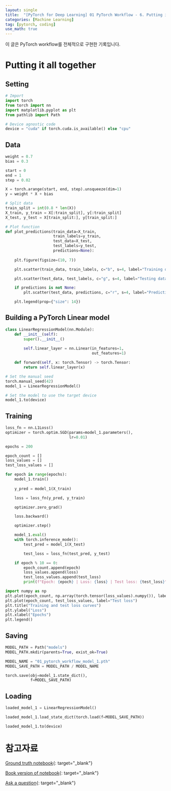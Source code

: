 ```yaml
---
layout: single
title:  "[PyTorch for Deep Learning] 01 PyTorch Workflow - 6. Putting it all together"
categories: [Machine Learning]
tag: [pytorch, coding]
use_math: true
---
```


이 글은 PyTorch workflow를 전체적으로 구현한 기록입니다.

# Putting it all together

## Setting

```python
# Import
import torch
from torch import nn
import matplotlib.pyplot as plt
from pathlib import Path
```

```python
# Device agnostic code
device = "cuda" if torch.cuda.is_available() else "cpu"
```

## Data


```python
weight = 0.7
bias = 0.3

start = 0
end = 1
step = 0.02

X = torch.arange(start, end, step).unsqueeze(dim=1)
y = weight * X + bias
```

```python
# Split data
train_split = int(0.8 * len(X))
X_train, y_train = X[:train_split], y[:train_split]
X_test, y_test = X[train_split:], y[train_split:]
```

```python
# Plot function
def plot_predictions(train_data=X_train,
                     train_labels=y_train,
                     test_data=X_test,
                     test_labels=y_test,
                     predictions=None):
    
    plt.figure(figsize=(10, 7))

    plt.scatter(train_data, train_labels, c="b", s=4, label="Training data")

    plt.scatter(test_data, test_labels, c="g", s=4, label="Testing data")

    if predictions is not None:
        plt.scatter(test_data, predictions, c="r", s=4, label="Predictions")

    plt.legend(prop={"size": 14})
```

## Building a PyTorch Linear model


```python
class LinearRegressionModel(nn.Module):
    def __init__(self):
        super().__init__()
        
        self.linear_layer = nn.Linear(in_features=1,
                                      out_features=1)

    def forward(self, x: torch.Tensor) -> torch.Tensor:
        return self.linear_layer(x)
```

```python
# Set the manual seed
torch.manual_seed(42)
model_1 = LinearRegressionModel()
```

```python
# Set the model to use the target device
model_1.to(device)
```

## Training


```python
loss_fn = nn.L1Loss()
optimizer = torch.optim.SGD(params=model_1.parameters(),
                            lr=0.01)

epochs = 200

epoch_count = []
loss_values = []
test_loss_values = []

for epoch in range(epochs):
    model_1.train()
    
    y_pred = model_1(X_train)

    loss = loss_fn(y_pred, y_train)

    optimizer.zero_grad()

    loss.backward()

    optimizer.step()

    model_1.eval()
    with torch.inference_mode():
        test_pred = model_1(X_test)

        test_loss = loss_fn(test_pred, y_test)

    if epoch % 10 == 0:
        epoch_count.append(epoch)
        loss_values.append(loss)
        test_loss_values.append(test_loss)
        print(f"Epoch: {epoch} | Loss: {loss} | Test loss: {test_loss}")
```

```python
import numpy as np
plt.plot(epoch_count, np.array(torch.tensor(loss_values).numpy()), label="Train loss")
plt.plot(epoch_count, test_loss_values, label="Test loss")
plt.title("Training and test loss curves")
plt.ylabel("Loss")
plt.xlabel("Epochs")
plt.legend()
```

## Saving


```python
MODEL_PATH = Path("models")
MODEL_PATH.mkdir(parents=True, exist_ok=True)

MODEL_NAME = "01_pytorch_workflow_model_1.pth"
MODEL_SAVE_PATH = MODEL_PATH / MODEL_NAME

torch.save(obj=model_1.state_dict(),
           f=MODEL_SAVE_PATH)
```

## Loading


```python
loaded_model_1 = LinearRegressionModel()

loaded_model_1.load_state_dict(torch.load(f=MODEL_SAVE_PATH))

loaded_model_1.to(device)
```

# 참고자료

[Ground truth notebook](https://github.com/mrdbourke/pytorch-deep-learning/blob/main/01_pytorch_workflow.ipynb){: target="_blank"}

[Book version of notebook](https://www.learnpytorch.io/01_pytorch_workflow/){: target="_blank"}

[Ask a question](https://github.com/mrdbourke/pytorch-deep-learning/discussions){: target="_blank"}